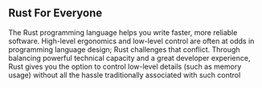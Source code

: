 ##  Rust For Everyone
The Rust programming language helps you write faster,
more reliable software. High-level ergonomics
and low-level control are often at odds in programming language design; Rust challenges that conflict.
Through balancing powerful technical capacity and a
great developer experience, Rust gives you the option
to control low-level details (such as memory usage)
without all the hassle traditionally associated with
such control
